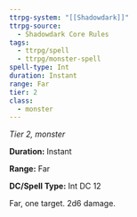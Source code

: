 ```yaml
---
ttrpg-system: "[[Shadowdark]]"
ttrpg-source:
  - Shadowdark Core Rules
tags:
  - ttrpg/spell
  - ttrpg/monster-spell
spell-type: Int
duration: Instant
range: Far
tier: 2
class:
  - monster
---
```

*Tier 2, monster*

**Duration:** Instant

**Range:** Far

**DC/Spell Type:** Int DC 12

Far, one target. 2d6 damage. 
